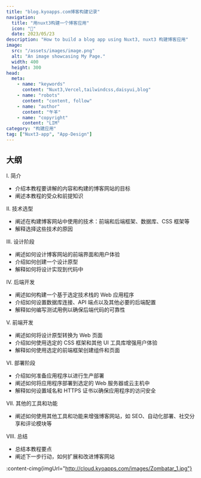 ```yaml
---
title: "blog.kyoapps.com博客构建记录"
navigation:
  title: "用nuxt3构建一个博客应用"
  icon: "🏡"
  date: 2023/05/23
description: "How to build a blog app using Nuxt3, nuxt3 构建博客应用"
image:
  src: "/assets/images/image.png"
  alt: "An image showcasing My Page."
  width: 400
  height: 300
head:
  meta:
    - name: "keywords"
      content: "Nuxt3,Vercel,tailwindcss,daisyui,blog"
    - name: "robots"
      content: "content, follow"
    - name: "author"
      content: "午羊"
    - name: "copyright"
      content: "LIM"
category: "构建应用"
tag: ["Nuxt3-app", "App-Design"]
---
```


## 大纲

I. 简介
- 介绍本教程要讲解的内容和构建的博客网站的目标
- 阐述本教程的受众和前提知识

II. 技术选型
- 阐述在构建博客网站中使用的技术：前端和后端框架、数据库、CSS 框架等
- 解释选择这些技术的原因

III. 设计阶段
- 阐述如何设计博客网站的前端界面和用户体验
- 介绍如何创建一个设计原型
- 解释如何将设计实现到代码中

IV. 后端开发
- 阐述如何构建一个基于选定技术栈的 Web 应用程序
- 介绍如何设置数据库连接、API 端点以及其他必要的后端配置
- 解释如何编写测试用例以确保后端代码的可靠性

V. 前端开发
- 阐述如何将设计原型转换为 Web 页面
- 介绍如何使用选定的 CSS 框架和其他 UI 工具库增强用户体验
- 解释如何使用选定的前端框架创建组件和页面

VI. 部署阶段
- 介绍如何准备应用程序以进行生产部署
- 阐述如何将应用程序部署到选定的 Web 服务器或云主机中
- 解释如何设置域名和 HTTPS 证书以确保应用程序的访问安全

VII. 其他的工具和功能
- 阐述如何使用其他工具和功能来增强博客网站，如 SEO、自动化部署、社交分享和评论模块等

VIII. 总结
- 总结本教程要点
- 阐述下一步行动，如何扩展和改进博客网站


:content-cimg{imgUrl="http://cloud.kyoapps.com/images/Zombatar_1.jpg"}

